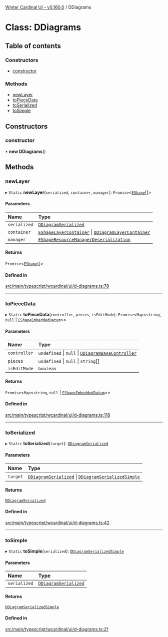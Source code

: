 [Winter Cardinal UI - v0.160.0](../index.md) / DDiagrams

# Class: DDiagrams

## Table of contents

### Constructors

- [constructor](DDiagrams.md#constructor)

### Methods

- [newLayer](DDiagrams.md#newlayer)
- [toPieceData](DDiagrams.md#topiecedata)
- [toSerialized](DDiagrams.md#toserialized)
- [toSimple](DDiagrams.md#tosimple)

## Constructors

### constructor

• **new DDiagrams**()

## Methods

### newLayer

▸ `Static` **newLayer**(`serialized`, `container`, `manager`): `Promise`<[`EShape`](../interfaces/EShape.md)[]\>

#### Parameters

| Name | Type |
| :------ | :------ |
| `serialized` | [`DDiagramSerialized`](../interfaces/DDiagramSerialized.md) |
| `container` | [`EShapeLayerContainer`](../interfaces/EShapeLayerContainer.md) \| [`DDiagramLayerContainer`](DDiagramLayerContainer.md) |
| `manager` | [`EShapeResourceManagerDeserialization`](EShapeResourceManagerDeserialization.md) |

#### Returns

`Promise`<[`EShape`](../interfaces/EShape.md)[]\>

#### Defined in

[src/main/typescript/wcardinal/ui/d-diagrams.ts:78](https://github.com/winter-cardinal/winter-cardinal-ui/blob/v0.160.0/src/main/typescript/wcardinal/ui/d-diagrams.ts#L78)

___

### toPieceData

▸ `Static` **toPieceData**(`controller`, `pieces`, `isEditMode`): `Promise`<`Map`<`string`, ``null`` \| [`EShapeEmbeddedDatum`](EShapeEmbeddedDatum.md)\>\>

#### Parameters

| Name | Type |
| :------ | :------ |
| `controller` | `undefined` \| ``null`` \| [`DDiagramBaseController`](../interfaces/DDiagramBaseController.md) |
| `pieces` | `undefined` \| ``null`` \| `string`[] |
| `isEditMode` | `boolean` |

#### Returns

`Promise`<`Map`<`string`, ``null`` \| [`EShapeEmbeddedDatum`](EShapeEmbeddedDatum.md)\>\>

#### Defined in

[src/main/typescript/wcardinal/ui/d-diagrams.ts:118](https://github.com/winter-cardinal/winter-cardinal-ui/blob/v0.160.0/src/main/typescript/wcardinal/ui/d-diagrams.ts#L118)

___

### toSerialized

▸ `Static` **toSerialized**(`target`): [`DDiagramSerialized`](../interfaces/DDiagramSerialized.md)

#### Parameters

| Name | Type |
| :------ | :------ |
| `target` | [`DDiagramSerialized`](../interfaces/DDiagramSerialized.md) \| [`DDiagramSerializedSimple`](../interfaces/DDiagramSerializedSimple.md) |

#### Returns

[`DDiagramSerialized`](../interfaces/DDiagramSerialized.md)

#### Defined in

[src/main/typescript/wcardinal/ui/d-diagrams.ts:42](https://github.com/winter-cardinal/winter-cardinal-ui/blob/v0.160.0/src/main/typescript/wcardinal/ui/d-diagrams.ts#L42)

___

### toSimple

▸ `Static` **toSimple**(`serialized`): [`DDiagramSerializedSimple`](../interfaces/DDiagramSerializedSimple.md)

#### Parameters

| Name | Type |
| :------ | :------ |
| `serialized` | [`DDiagramSerialized`](../interfaces/DDiagramSerialized.md) |

#### Returns

[`DDiagramSerializedSimple`](../interfaces/DDiagramSerializedSimple.md)

#### Defined in

[src/main/typescript/wcardinal/ui/d-diagrams.ts:21](https://github.com/winter-cardinal/winter-cardinal-ui/blob/v0.160.0/src/main/typescript/wcardinal/ui/d-diagrams.ts#L21)
